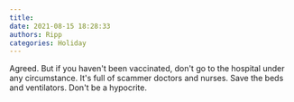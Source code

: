```yaml
---
title: 
date: 2021-08-15 18:28:33
authors: Ripp
categories: Holiday
---
```


 Agreed.  But if you haven't been vaccinated, don't go to the hospital under any circumstance. It's full of scammer doctors and nurses.  Save the beds and ventilators. Don't be a hypocrite.